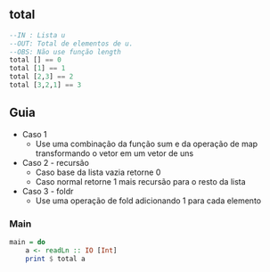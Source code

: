 ## total

```hs
--IN : Lista u
--OUT: Total de elementos de u.
--OBS: Não use função length
total [] == 0
total [1] == 1
total [2,3] == 2
total [3,2,1] == 3
```

## Guia
- Caso 1
    - Use uma combinação da função sum e da operação de map transformando o vetor em um vetor de uns
- Caso 2 - recursão
    - Caso base da lista vazia retorne 0
    - Caso normal retorne 1 mais recursão para o resto da lista
- Caso 3 - foldr
    - Use uma operação de fold adicionando 1 para cada elemento

<!--MAIN_BEGIN-->
### Main
```hs
main = do
    a <- readLn :: IO [Int]
    print $ total a

```
<!--MAIN_END-->